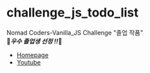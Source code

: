 # challenge_js_todo_list

Nomad Coders-Vanilla_JS Challenge "졸업 작품"<br>
🤩<i><b>우수 졸업생 선정 !!</b></i>🤩<br>
- <A href="https://nomadcoders.co/"> Homepage </A><br>
- <A href="https://www.youtube.com/@nomadcoders"> Youtube </A><br>
